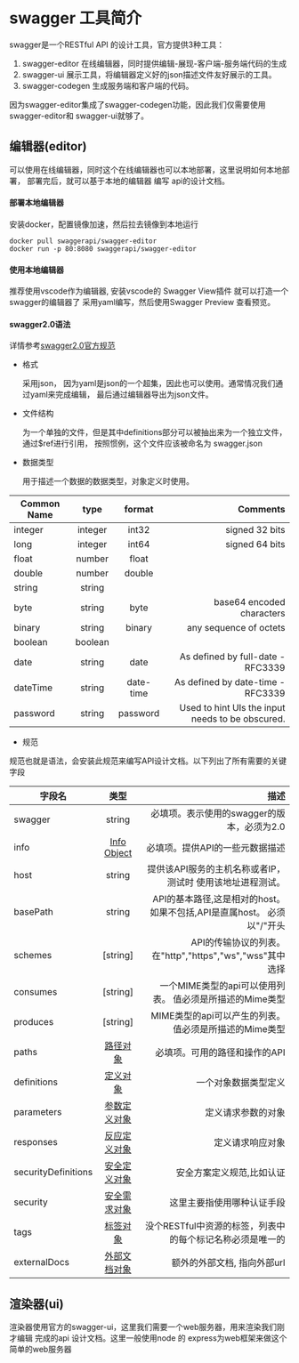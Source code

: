 # swagger 工具简介

 swagger是一个RESTful API 的设计工具，官方提供3种工具：
 1. swagger-editor 在线编辑器，同时提供编辑-展现-客户端-服务端代码的生成
 2. swagger-ui 展示工具，将编辑器定义好的json描述文件友好展示的工具。
 3. swagger-codegen 生成服务端和客户端的代码。
 
因为swagger-editor集成了swagger-codegen功能，因此我们仅需要使用swagger-editor和
swagger-ui就够了。
 
## 编辑器(editor)

  可以使用在线编辑器，同时这个在线编辑器也可以本地部署，这里说明如何本地部署，
  部署完后，就可以基于本地的编辑器 编写 api的设计文档。
  
#### 部署本地编辑器
  
   安装docker，配置镜像加速，然后拉去镜像到本地运行
   
```
docker pull swaggerapi/swagger-editor
docker run -p 80:8080 swaggerapi/swagger-editor
```

#### 使用本地编辑器
  推荐使用vscode作为编辑器, 安装vscode的 Swagger View插件 就可以打造一个 swagger的编辑器了
  采用yaml编写，然后使用Swagger Preview 查看预览。
  
#### swagger2.0语法
    
  详情参考[swagger2.0官方规范](http://swagger.io/specification/)
  
  + 格式
  
    采用json， 因为yaml是json的一个超集，因此也可以使用。通常情况我们通过yaml来完成编辑，
    最后通过编辑器导出为json文件。
    
  + 文件结构
    
    为一个单独的文件，但是其中definitions部分可以被抽出来为一个独立文件，通过$ref进行引用，
    按照惯例，这个文件应该被命名为 swagger.json
    
  + 数据类型
  
    用于描述一个数据的数据类型，对象定义时使用。

|Common Name |type     |format   |Comments                                         |
| ---------- | :-----: | :-----: | ----------------------------------------------: |
|integer     |integer  |int32    |signed 32 bits                                   |
|long	     |integer  |int64	 |signed 64 bits                                   |
|float	     |number   |float	 |                                                 |
|double	     |number   |double	 |                                                 |
|string	     |string   |	     |                                                 |
|byte	     |string   |byte	 |base64 encoded characters                        |
|binary	     |string   |binary	 |any sequence of octets                           |
|boolean     |boolean  |	     |                                                 |
|date	     |string   |date	 |As defined by full-date - RFC3339                |
|dateTime    |string   |date-time|As defined by date-time - RFC3339                |
|password    |string   |password |Used to hint UIs the input needs to be obscured. |

  + 规范
  
  规范也就是语法，会安装此规范来编写API设计文档。以下列出了所有需要的关键字段

| 字段名      | 类型	     |  描述    
| ---------- | :-------: | ------:  
|swagger	 |string	 |必填项。表示使用的swagger的版本，必须为2.0
|info	     |[Info Object](http://swagger.io/specification/#infoObject)|必填项。提供API的一些元数据描述
|host	     |string	 |提供该API服务的主机名称或者IP，测试时 使用该地址进程测试。
|basePath	 |string	 |API的基本路径,这是相对的host。 如果不包括,API是直属host。 必须以"/"开头
|schemes	 |[string]   |API的传输协议的列表。 在"http","https","ws","wss"其中选择
|consumes	 |[string]   |一个MIME类型的api可以使用列表。 值必须是所描述的Mime类型
|produces	 |[string]   |MIME类型的api可以产生的列表。   值必须是所描述的Mime类型
|paths  	 |[路径对象](http://swagger.io/specification/#pathsObject)	 |必填项。可用的路径和操作的API
|definitions |[定义对象](http://swagger.io/specification/#definitionsObject)	 |一个对象数据类型定义
|parameters	 |[参数定义对象](http://swagger.io/specification/#parametersDefinitionsObject) | 定义请求参数的对象
|responses	 |[反应定义对象](http://swagger.io/specification/#responsesDefinitionsObject) | 定义请求响应对象
|securityDefinitions |[安全定义对象](http://swagger.io/specification/#securityDefinitionsObject)|	安全方案定义规范,比如认证
|security	 |[安全需求对象](http://swagger.io/specification/#securityRequirementObject) | 这里主要指使用哪种认证手段
|tags	     |[标签对象](http://swagger.io/specification/#tagObject)    | 没个RESTful中资源的标签，列表中的每个标记名称必须是唯一的
|externalDocs|[外部文档对象](http://swagger.io/specification/#externalDocumentationObject) |	额外的外部文档, 指向外部url
    

## 渲染器(ui)

  渲染器使用官方的swagger-ui，这里我们需要一个web服务器，用来渲染我们刚才编辑
  完成的api 设计文档。这里一般使用node 的 express为web框架来做这个简单的web服务器
  